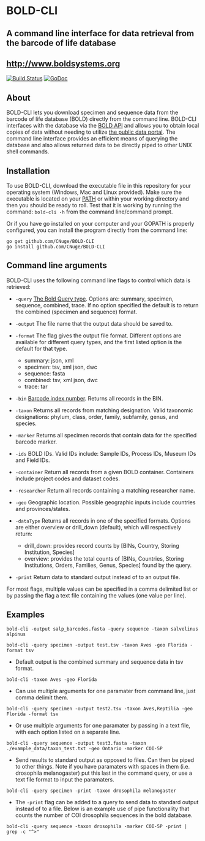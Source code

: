# BOLD-CLI
## A command line interface for data retrieval from the barcode of life database
## http://www.boldsystems.org
[![Build Status](https://travis-ci.org/CNuge/BOLD-CLI.svg?branch=master)](https://travis-ci.org/CNuge/BOLD-CLI)	[![GoDoc](https://godoc.org/github.com/CNuge/BOLD-CLI/bold?status.svg)](https://godoc.org/github.com/CNuge/BOLD-CLI/bold)

## About

BOLD-CLI lets you download specimen and sequence data from the barcode of life database (BOLD) directly from the command line. BOLD-CLI interfaces with the database via the [BOLD API](http://www.boldsystems.org/index.php/resources/api?type=webservices) and allows you to obtain local copies of data without needing to utilize [the public data portal](http://www.boldsystems.org/index.php/Public_BINSearch?searchtype=records). The command line interface provides an efficient means of querying the database and also allows returned data to be directly piped to other UNIX shell commands. 

## Installation

To use BOLD-CLI, download the executable file in this repository for your operating system (Windows, Mac and Linux provided). Make sure the executable is located on your [PATH](https://en.wikipedia.org/wiki/PATH_(variable)) or within your working directory and then you should be ready to roll. Test that it is working by running the command: `bold-cli -h` from the command line/command prompt.

Or if you have go installed on your computer and your GOPATH is properly configured, you can install the program directly from the command line:
```
go get github.com/CNuge/BOLD-CLI
go install github.com/CNuge/BOLD-CLI
```
## Command line arguments

BOLD-CLI uses the following command line flags to control which data is retrieved:
- `-query` [The Bold Query type](http://www.boldsystems.org/index.php/resources/api?type=webservices). Options are: summary, specimen, sequence, combined, trace. If no option specified the default is to return the combined (specimen and sequence) format.  
- `-output` The file name that the output data should be saved to.
- `-format` The flag gives the output file format. Different options are available for different query types, and the first listed option is the default for that type. 
	- summary: json, xml
	- specimen: tsv, xml json, dwc
	- sequence: fasta
	- combined: tsv, xml json, dwc
	- trace: tar
- `-bin` [Barcode index number](http://www.boldsystems.org/index.php/Public_BarcodeIndexNumber_Home). Returns all records in the BIN.
- `-taxon` Returns all records from matching designation. Valid taxonomic designations: phylum, class, order, family, subfamily, genus, and species.
- `-marker` Returns all specimen records that contain data for the specified barcode marker.
- `-ids` BOLD IDs. Valid IDs include: Sample IDs, Process IDs, Museum IDs and Field IDs.
- `-container` Return all records from a given BOLD container. Containers include project codes and dataset codes.
- `-researcher` Return all records containing a matching researcher name.
- `-geo` Geographic location. Possible geographic inputs include countries and provinces/states.
- `-dataType` Returns all records in one of the specified formats. Options are either overview or drill_down (default), which will respectively return:
	- drill_down: provides record counts by [BINs, Country, Storing Institution, Species]
	- overview: provides the total counts of [BINs, Countries, Storing Institutions, Orders, Families, Genus, Species] found by the query.

- `-print` Return data to standard output instead of to an output file.

For most flags, multiple values can be specified in a comma delimited list or by passing the flag a text file containing the values (one value per line).

## Examples

```
bold-cli -output salp_barcodes.fasta -query sequence -taxon salvelinus alpinus

bold-cli -query specimen -output test.tsv -taxon Aves -geo Florida -format tsv
```
- Default output is the combined summary and sequence data in tsv format.
```
bold-cli -taxon Aves -geo Florida
```
- Can use multiple arguments for one paramater from command line, just comma delimit them.
```
bold-cli -query specimen -output test2.tsv -taxon Aves,Reptilia -geo Florida -format tsv
```
- Or use multiple arguments for one paramater by passing in a text file, with each option listed on a separate line.
```
bold-cli -query sequence -output test3.fasta -taxon ./example_data/taxon_test.txt -geo Ontario -marker COI-5P
```
- Send results to standard output as opposed to files. Can then be piped to other things. Note if you have paramaters with spaces in them (i.e. drosophila melanogaster) put this last in the command query, or use a text file format to input the paramaters.
```
bold-cli -query specimen -print -taxon drosophila melanogaster  
```
- The `-print` flag can be added to a query to send data to standard output instead of to a file. Below is an example use of pipe functionality that counts the number of COI drosophila sequences in the bold database.
```
bold-cli -query sequence -taxon drosophila -marker COI-5P -print | grep -c "^>"
```
